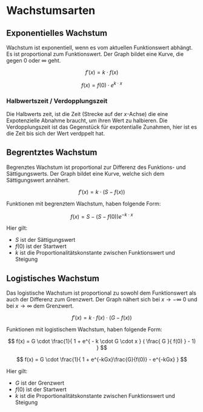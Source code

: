 # Wachstumsarten

## Exponentielles Wachstum

Wachstum ist exponentiell, wenn es vom aktuellen Funktionswert abhängt. Es ist proportional zum Funktionswert. Der Graph bildet eine Kurve, die gegen $0$ oder $\infty$ geht.

$$
f'(x) = k \cdot f(x)
$$

$$
f(x) = f(0) \cdot e^{k \cdot x}
$$

### Halbwertszeit / Verdopplungszeit

Die Halbwerts zeit, ist die Zeit (Strecke auf der $x$-Achse) die eine Expotenzielle Abnahme braucht, um ihren Wert zu halbieren. Die Verdopplungszeit ist das Gegenstück für expotentialle Zunahmen, hier ist es die Zeit bis sich der Wert verdppelt hat.

## Begrentztes Wachstum

Begrenztes Wachstum ist proportional zur Differenz des Funktions- und Sättigungswerts. Der Graph bildet eine Kurve, welche sich dem Sättigungswert annähert.

$$
f'(x) = k \cdot (S-f(x))
$$

Funktionen mit begrenztem Wachstum, haben folgende Form:

$$
f(x) = S-(S-f(0))e^{-k \cdot x}
$$

Hier gilt:

- $S$ ist der Sättigungswert
- $f(0)$ ist der Startwert
- $k$ ist die Proportionalitätskonstante zwischen Funktionswert und Steigung

## Logistisches Wachstum

Das logistische Wachstum ist proportional zu sowohl dem Funktionswert als auch der Differenz zum Grenzwert. Der Graph nähert sich bei $x \to -\infty$ $0$ und bei $x \to \infty$ dem Grenzwert.

$$
f'(x) = k \cdot f(x) \cdot (G-f(x))
$$

Funktionen mit logistischem Wachstum, haben folgende Form:

$$
f(x) = G \cdot
\frac{1}{
    1 + e^{ - k \cdot G \cdot x } ( \frac{ G }{ f(0) } - 1)
}
$$

$$
f(x) =
G \cdot
\frac{1}{
    1 + e^{-kGx}\frac{G}{f(0)} - e^{-kGx}
}
$$

Hier gilt:

- $G$ ist der Grenzwert
- $f(0)$ ist der Startwert
- $k$ ist die Proportionalitätskonstante zwischen Funktionswert und Steigung

